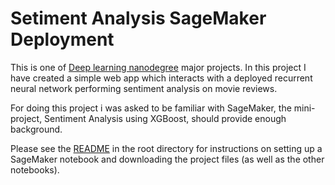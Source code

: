 # Setiment Analysis SageMaker Deployment 

This is one of [Deep learning nanodegree](https://classroom.udacity.com/nanodegrees/nd101/parts/2e8d3b5d-aa70-4376-946f-0cdc37127d7d/modules/49d2e25d-6df2-48df-8ccd-88417ae208fc/lessons/368c9af3-c8b8-4b01-92ba-40d7e989d6e7/concepts/900d740a-e47d-4b67-be4c-ca27ea8981e2) major projects. In this project I have created a simple web app which interacts with a deployed recurrent neural network performing sentiment analysis on movie reviews. 

For doing this project i was asked to be familiar with SageMaker, the mini-project, Sentiment Analysis using XGBoost, should provide enough background.

Please see the [README](https://github.com/udacity/sagemaker-deployment/tree/master/README.md) in the root directory for instructions on setting up a SageMaker notebook and downloading the project files (as well as the other notebooks).
